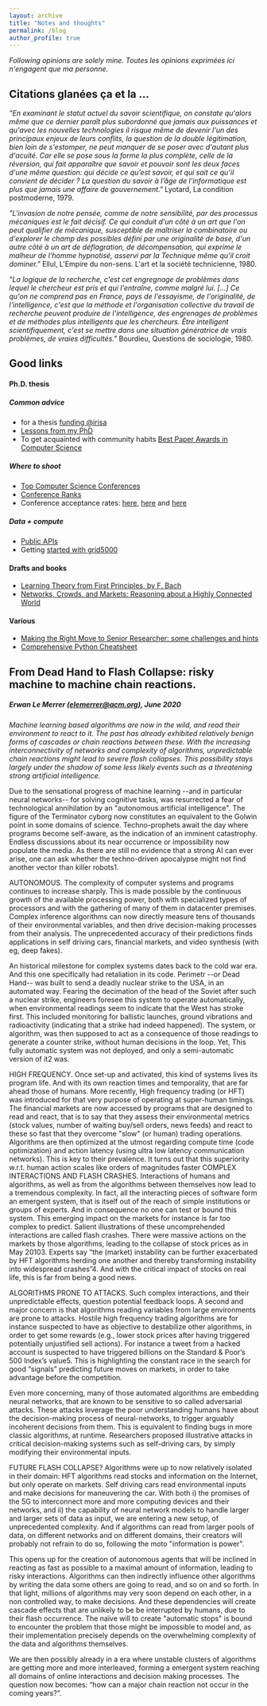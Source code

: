 ```yaml
---
layout: archive
title: "Notes and thoughts"
permalink: /blog
author_profile: true
---
```


_Following opinions are solely mine. Toutes les opinions exprimées ici n'engagent que ma personne._

## Citations glanées ça et la ...

_"En examinant le statut actuel du savoir scientifique, on constate qu'alors même que ce dernier paraît plus subordonné que jamais aux puissances et qu'avec les nouvelles technologies il risque même de devenir l'un des principaux enjeux de leurs conflits, la question de la double légitimation, bien loin de s'estomper, ne peut manquer de se poser avec d'autant plus d'acuité. Car elle se pose sous la forme la plus complète, celle de la réversion, qui fait apparaître que savoir et pouvoir sont les deux faces d'une même question: qui décide ce qu’est savoir, et qui sait ce qu’il convient de décider ? La question du savoir à l’âge de l’informatique est plus que jamais une affaire de gouvernement."_ Lyotard, La condition postmoderne, 1979.

_"L'invasion de notre pensée, comme de notre sensibilité, par des
processus mécaniques est le fait décisif. Ce qui conduit d'un côté à
un art que l'on peut qualifier de mécanique, susceptible de maîtriser
la combinatoire ou d'explorer le champ des possibles défini par une
originalité de base, d'un autre côté à un art de déflagration, de
décompensation, qui exprime le malheur de l'homme hypnotisé, asservi
par la Technique même qu'il croit dominer."_ Ellul, L'Empire du non-sens. L'art et la société technicienne, 1980.

_"La logique de la recherche, c'est cet engregnage de problèmes dans lequel le chercheur est pris et qui l'entraîne, comme malgré lui. [...] Ce qu'on ne comprend pas en France, pays de l'essayisme, de l'originalité, de l'intelligence, c'est que la méthode et l'organisation collective du travail de recherche peuvent produire de l'intelligence, des engrenages de problèmes et de méthodes plus intelligents que les chercheurs. Être intelligent scientifiquement, c'est se mettre dans une situation génératrice de vrais problèmes, de vraies difficultés."_ Bourdieu, Questions de sociologie, 1980.

## Good links

#### Ph.D. thesis
##### Common advice

* for a thesis [funding @irisa](http://www.irisa.fr/en/funding-thesis)
* [Lessons from my PhD](https://web.eecs.utk.edu/~azh/blog/lessonsfrommyphd.html)
* To get acquainted with community habits [Best Paper Awards in Computer Science](https://jeffhuang.com/best_paper_awards/)

##### Where to shoot
* [Top Computer Science Conferences ](https://research.com/conference-rankings/computer-science)
* [Conference Ranks](http://www.conferenceranks.com/)
* Conference acceptance rates: [here](https://sites.cs.ucsb.edu/~almeroth/conf/stats/), [here](https://www.lamsade.dauphine.fr/~sikora/ratio/confs.php) and [here](https://www.lamsade.dauphine.fr/~sikora/ratio/confs.php)

##### Data + compute
* [Public APIs](https://github.com/public-apis/public-apis)
* Getting [started with grid5000](https://www.grid5000.fr/w/Getting_Started)

#### Drafts and books
* [Learning Theory from First Principles, by F. Bach](https://www.di.ens.fr/~fbach/ltfp_book.pdf)
* [Networks, Crowds, and Markets: Reasoning about a Highly Connected World](https://www.cs.cornell.edu/home/kleinber/networks-book/networks-book.pdf)

#### Various
* [Making the Right Move to Senior Researcher: some challenges and hints](https://hal-lirmm.ccsd.cnrs.fr/lirmm-03240377/file/Valduriez-sigrec-2021.pdf)
* [Comprehensive Python Cheatsheet](https://gto76.github.io/python-cheatsheet/)

## From Dead Hand to Flash Collapse: risky machine to machine chain reactions.
##### Erwan Le Merrer (elemerrer@acm.org), June 2020

_Machine learning based algorithms are now in the wild, and read their environment to react to it. The past has already exhibited relatively benign forms of cascades or chain reactions between these. With the increasing interconnectivity of networks and complexity of algorithms, unpredictable chain reactions might lead to severe flash collapses. This possibility stays largely under the shadow of some less likely events such as a threatening strong artificial intelligence._

Due to the sensational progress of machine learning --and in particular neural networks-- for solving cognitive tasks, was resurrected a fear of technological annihilation by an "autonomous artificial intelligence". The figure of the Terminator cyborg now constitutes an equivalent to the Golwin point in some domains of science. Techno-prophets await the day where programs become self-aware, as the indication of an imminent catastrophy. Endless discussions about its near occurrence or impossibility now populate the media. As there are still no evidence that a strong AI can ever arise, one can ask whether the techno-driven apocalypse might not find another vector than killer robots1.

AUTONOMOUS. The complexity of computer systems and programs continues to increase sharply. This is made possible by the continuous growth of the available processing power, both with specialized types of processors and with the gathering of many of them in datacenter premises. Complex inference algorithms can now directly measure tens of thousands of their environmental variables, and then drive decision-making processes from their analysis. The unprecedented accuracy of their predictions finds applications in self driving cars, financial markets, and video synthesis (with eg, deep fakes).

An historical milestone for complex systems dates back to the cold war era. And this one specifically had retaliation in its code. Perimetr --or Dead Hand-- was built to send a deadly nuclear
strike to the USA, in an automated way. Fearing the decimation of the head of the Soviet after such a nuclear strike, engineers foresee this system to operate automatically, when environmental readings seem to indicate that the West has stroke first. This included monitoring for ballistic launches, ground vibrations and radioactivity (indicating that a strike had indeed happened). The system, or algorithm, was then supposed to act as a consequence of those readings to generate a counter strike, without human decisions in the loop. Yet, This fully automatic system was not deployed, and only a semi-automatic version of it2 was.

HIGH FREQUENCY. Once set-up and activated, this kind of systems lives its program life. And with its own reaction times and temporality, that are far ahead those of humans. More recently, High frequency trading (or HFT) was introduced for that very purpose of operating at super-human timings. The financial markets are now accessed by programs that are designed to read and react, that is to say that they assess their environmental metrics (stock values, number of waiting buy/sell orders, news feeds) and react to these so fast that they overcome "slow" (or human) trading operations. Algorithms are then optimized at the utmost regarding compute time (code optimization) and
action latency (using ultra low latency communication networks). This is key to their prevalence.  It turns out that this superiority w.r.t. human action scales like orders of magnitudes faster
COMPLEX INTERACTIONS AND FLASH CRASHES. Interactions of humans and algorithms, as well as from the algorithms between themselves now lead to a tremendous complexity. In fact, all the interacting pieces of software form an emergent system, that is itself out of the reach of simple institutions or groups of experts. And in consequence no one can test or bound this system. This emerging impact on the markets for instance is far too complex to predict. Salient illustrations of these uncomprehended interactions are called flash crashes. There were massive actions on the markets by those algorithms, leading to the collapse of stock prices as in May 20103. Experts say “the (market) instability can be further exacerbated by HFT algorithms herding one another and thereby transforming instability into widespread crashes”4. And with the critical impact of stocks on real life, this is far from being a good news.

ALGORITHMS PRONE TO ATTACKS. Such complex interactions, and their unpredictable effects, question potential feedback loops. A second and major concern is that algorithms reading variables from large environments are prone to attacks. Hostile high frequency trading algorithms are for instance suspected to have as objective to destabilize other algorithms, in order to get some rewards (e.g., lower stock prices after having triggered potentially unjustified sell actions). For instance a tweet from a hacked account is suspected to have triggered billions on the Standard & Poor’s 500 Index’s value5. This is highlighting the constant race in the search for good “signals” predicting future moves on markets, in order to take advantage before the competition.

Even more concerning, many of those automated algorithms are embedding neural networks, that are known to be sensitive to so called adversarial attacks. These attacks leverage the poor understanding humans have about the decision-making process of neural-networks, to trigger arguably incoherent decisions from them. This is equivalent to finding bugs in more classic algorithms, at runtime. Researchers proposed illustrative attacks in critical decision-making systems such as self-driving cars, by simply modifying their environmental inputs.

FUTURE FLASH COLLAPSE? Algorithms were up to now relatively isolated in their domain: HFT algorithms read stocks and information on the Internet, but only operate on markets. Self driving cars read environmental inputs and make decisions for maneuvering the
car. With both i) the promises of the 5G to interconnect more and more computing devices and their networks, and ii) the capability of neural network models to handle larger and larger sets of data as input, we are entering a new setup, of unprecedented complexity. And if algorithms can read from larger pools of data, on different networks and on different domains, their creators will probably not refrain to do so, following the moto "information is power".

This opens up for the creation of autonomous agents that will be inclined in reacting as fast as possible to a maximal amount of information, leading to risky interactions. Algorithms can then
indirectly influence other algorithms by writing the data some others are going to read, and so on and so forth. In that light, millions of algorithms may very soon depend on each other, in a non controlled way, to make decisions. And these dependencies will create cascade effects that are unlikely to be be interrupted by humans, due to their flash occurrence. The naïve will to create "automatic stops" is bound to encounter the problem that those might be impossible to model and, as their implementation precisely depends on the overwhelming complexity of the data and algorithms themselves.

We are then possibly already in a era where unstable clusters of algorithms are getting more and more interleaved, forming a emergent system reaching all domains of online interactions and decision making processes. The question now becomes: “how can a major chain reaction not occur in the coming years?”.
